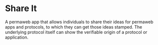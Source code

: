 # Share It

A permaweb app that allows individuals to share their ideas for permaweb apps and protocols, to which they can get those ideas stamped. The underlying protocol itself can show the verifiable origin of a protocol or application.
